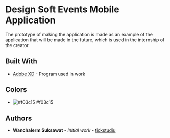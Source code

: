# Design Soft Events Mobile Application

The prototype of making the application is made as an example of the application that will be made 
in the future, which is used in the internship of the creator.

## Built With

* [Adobe XD](https://www.adobe.com/sea/products/xd.html) - Program used in work

## Colors

* ![#f03c15](https://via.placeholder.com/15/f03c15/000000?text=+) #f03c15

## Authors

* **Wanchalerm Suksawat** - *Initial work* - [tickstudiu](https://github.com/tickstudiu)
